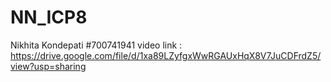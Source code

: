 # NN_ICP8
Nikhita Kondepati
#700741941
video link : https://drive.google.com/file/d/1xa89LZyfgxWwRGAUxHqX8V7JuCDFrdZ5/view?usp=sharing
